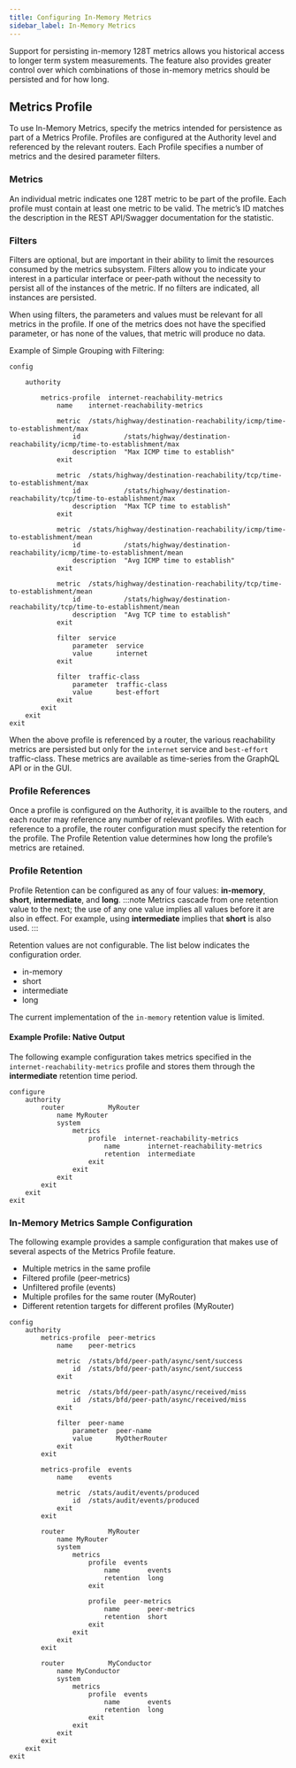 ```yaml
---
title: Configuring In-Memory Metrics
sidebar_label: In-Memory Metrics
---
```


Support for persisting in-memory 128T metrics allows you historical access to longer term system measurements. The feature also provides greater control over which combinations of those in-memory metrics should be persisted and for how long.

## Metrics Profile

To use In-Memory Metrics, specify the metrics intended for persistence as part of a Metrics Profile. Profiles are configured at the Authority level and referenced by the relevant routers. Each Profile specifies a number of metrics and the desired parameter filters.

### Metrics

An individual metric indicates one 128T metric to be part of the profile. Each profile must contain at least one metric to be valid. The metric’s ID matches the description in the REST API/Swagger documentation for the statistic.

### Filters

Filters are optional, but are important in their ability to limit the resources consumed by the metrics subsystem. Filters allow you to indicate your interest in a particular interface or peer-path without the necessity to persist all of the instances of the metric. If no filters are indicated, all instances are persisted.

When using filters, the parameters and values must be relevant for all metrics in the profile. If one of the metrics does not have the specified parameter, or has none of the values, that metric will produce no data.

Example of Simple Grouping with Filtering:

```
config

    authority

        metrics-profile  internet-reachability-metrics
            name    internet-reachability-metrics

            metric  /stats/highway/destination-reachability/icmp/time-to-establishment/max
                id           /stats/highway/destination-reachability/icmp/time-to-establishment/max
                description  "Max ICMP time to establish"
            exit

            metric  /stats/highway/destination-reachability/tcp/time-to-establishment/max
                id           /stats/highway/destination-reachability/tcp/time-to-establishment/max
                description  "Max TCP time to establish"
            exit

            metric  /stats/highway/destination-reachability/icmp/time-to-establishment/mean
                id           /stats/highway/destination-reachability/icmp/time-to-establishment/mean
                description  "Avg ICMP time to establish"
            exit

            metric  /stats/highway/destination-reachability/tcp/time-to-establishment/mean
                id           /stats/highway/destination-reachability/tcp/time-to-establishment/mean
                description  "Avg TCP time to establish"
            exit

            filter  service
                parameter  service
                value      internet
            exit

            filter  traffic-class
                parameter  traffic-class
                value      best-effort
            exit
        exit
    exit
exit
```

When the above profile is referenced by a router, the various reachability metrics are persisted but only for the `internet` service and `best-effort` traffic-class. These metrics are available as time-series from the GraphQL API or in the GUI.

### Profile References

Once a profile is configured on the Authority, it is availble to the routers, and each router may reference any number of relevant profiles. With each reference to a profile, the router configuration must specify the retention for the profile. The Profile Retention value determines how long the profile’s metrics are retained.

### Profile Retention

Profile Retention can be configured as any of four values: **in-memory**, **short**, **intermediate**, and **long**. 
:::note 
Metrics cascade from one retention value to the next; the use of any one value implies all values before it are also in effect. For example, using **intermediate** implies that **short** is also used.
:::

Retention values are not configurable. The list below indicates the configuration order.

- in-memory
- short
- intermediate
- long

The current implementation of the `in-memory` retention value is limited.  

#### Example Profile: Native Output 

The following example configuration takes metrics specified in the `internet-reachability-metrics` profile and stores them through the **intermediate** retention time period.

```
configure
    authority
        router           MyRouter
            name MyRouter
            system
                metrics
                    profile  internet-reachability-metrics
                        name       internet-reachability-metrics
                        retention  intermediate
                    exit
                exit
            exit
        exit
    exit
exit

```

### In-Memory Metrics Sample Configuration

The following example provides a sample configuration that makes use of several aspects of the Metrics Profile feature.

- Multiple metrics in the same profile
- Filtered profile (peer-metrics)
- Unfiltered profile (events)
- Multiple profiles for the same router (MyRouter)
- Different retention targets for different profiles (MyRouter)

```
config
    authority
        metrics-profile  peer-metrics
            name    peer-metrics

            metric  /stats/bfd/peer-path/async/sent/success
                id  /stats/bfd/peer-path/async/sent/success
            exit

            metric  /stats/bfd/peer-path/async/received/miss
                id  /stats/bfd/peer-path/async/received/miss
            exit

            filter  peer-name
                parameter  peer-name
                value      MyOtherRouter
            exit
        exit

        metrics-profile  events
            name    events

            metric  /stats/audit/events/produced
                id  /stats/audit/events/produced
            exit
        exit

        router           MyRouter
            name MyRouter
            system
                metrics
                    profile  events
                        name       events
                        retention  long
                    exit

                    profile  peer-metrics
                        name       peer-metrics
                        retention  short
                    exit
                exit
            exit
        exit

        router           MyConductor
            name MyConductor
            system
                metrics
                    profile  events
                        name       events
                        retention  long
                    exit
                exit
            exit
        exit
    exit
exit

```





